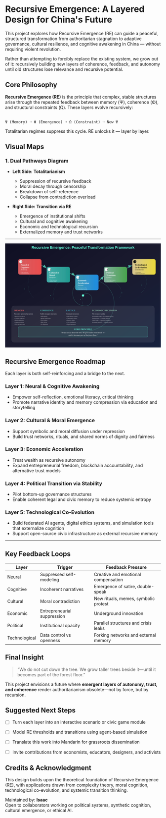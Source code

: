 # Recursive Emergence: A Layered Design for China's Future

This project explores how Recursive Emergence (RE) can guide a peaceful, structured transformation from authoritarian stagnation to adaptive governance, cultural resilience, and cognitive awakening in China — without requiring violent revolution.

Rather than attempting to forcibly replace the existing system, we grow out of it: recursively building new layers of coherence, feedback, and autonomy until old structures lose relevance and recursive potential.


## Core Philosophy

**Recursive Emergence (RE)** is the principle that complex, stable structures arise through the repeated feedback between memory (Ψ), coherence (Φ), and structural constraints (Ω). These layers evolve recursively:

```

Ψ (Memory) ➝ Φ (Emergence) ➝ Ω (Constraint) ➝ New Ψ

```

Totalitarian regimes suppress this cycle. RE unlocks it — layer by layer.


## Visual Maps

### 1. Dual Pathways Diagram

- **Left Side: Totalitarianism**
  - Suppression of recursive feedback
  - Moral decay through censorship
  - Breakdown of self-reference
  - Collapse from contradiction overload

- **Right Side: Transition via RE**
  - Emergence of institutional shifts
  - Cultural and cognitive awakening
  - Economic and technological recursion
  - Externalized memory and trust networks

----

![emergent layers](recursive_emergence_map.svg)
 
## Recursive Emergence Roadmap

Each layer is both self-reinforcing and a bridge to the next.

### Layer 1: Neural & Cognitive Awakening
- Empower self-reflection, emotional literacy, critical thinking
- Promote narrative identity and memory compression via education and storytelling

### Layer 2: Cultural & Moral Emergence
- Support symbolic and moral diffusion under repression
- Build trust networks, rituals, and shared norms of dignity and fairness

### Layer 3: Economic Acceleration
- Treat wealth as recursive autonomy
- Expand entrepreneurial freedom, blockchain accountability, and alternative trust models

### Layer 4: Political Transition via Stability
- Pilot bottom-up governance structures
- Enable coherent legal and civic memory to reduce systemic entropy

### Layer 5: Technological Co-Evolution
- Build federated AI agents, digital ethics systems, and simulation tools that externalize cognition
- Support open-source civic infrastructure as external recursive memory

---

## Key Feedback Loops

| Layer       | Trigger                            | Feedback Pressure                    |
|-------------|-------------------------------------|--------------------------------------|
| Neural      | Suppressed self-modeling            | Creative and emotional compensation  |
| Cognitive   | Incoherent narratives               | Emergence of satire, double-speak    |
| Cultural    | Moral contradiction                 | New rituals, memes, symbolic protest |
| Economic    | Entrepreneurial suppression         | Underground innovation               |
| Political   | Institutional opacity               | Parallel structures and crisis leaks |
| Technological | Data control vs openness         | Forking networks and external memory |


## Final Insight

> “We do not cut down the tree. We grow taller trees beside it—until it becomes part of the forest floor.”

This project envisions a future where **emergent layers of autonomy, trust, and coherence** render authoritarianism obsolete—not by force, but by recursion.


## Suggested Next Steps

- [ ] Turn each layer into an interactive scenario or civic game module
- [ ] Model RE thresholds and transitions using agent-based simulation
- [ ] Translate this work into Mandarin for grassroots dissemination
- [ ] Invite contributions from economists, educators, designers, and activists


## Credits & Acknowledgment

This design builds upon the theoretical foundation of Recursive Emergence (RE), with applications drawn from complexity theory, moral cognition, technological co-evolution, and systemic transition thinking.

Maintained by: **Isaac**  
Open to collaborators working on political systems, synthetic cognition, cultural emergence, or ethical AI.
